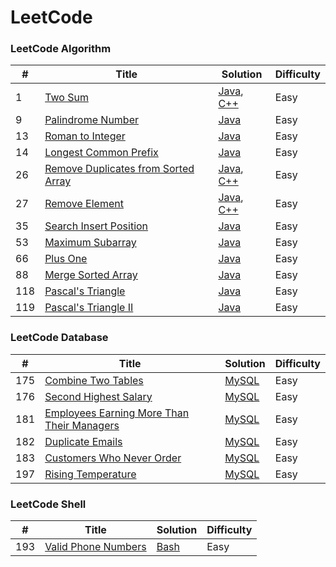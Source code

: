 # LeetCode

### LeetCode Algorithm

| # | Title | Solution | Difficulty |
|---| ----- | -------- |----------- |
|1|[Two Sum](https://leetcode.com/problems/two-sum/)|[Java](./algorithms/java/src/solution/TwoSum.java), [C++](./algorithms/cpp/twoSum/twoSum.cpp)|Easy|
|9|[Palindrome Number](https://leetcode.com/problems/palindrome-number)|[Java](./algorithms/java/src/solution/PalindromeNumber.java)|Easy|
|13|[Roman to Integer](https://leetcode.com/problems/roman-to-integer)|[Java](./algorithms/java/src/solution/RomanToInteger.java)|Easy|
|14|[Longest Common Prefix](https://leetcode.com/problems/longest-common-prefix)|[Java](./algorithms/java/src/solution/LongestCommonPrefix.java)|Easy|
|26|[Remove Duplicates from Sorted Array](https://leetcode.com/problems/remove-duplicates-from-sorted-array/)|[Java](./algorithms/java/src/solution/RemoveDuplicatesFromSortedArray.java), [C++](./algorithms/cpp/removeDuplicatesFromSortedArray/removeDuplicatesFromSortedArray.cpp)|Easy|
|27|[Remove Element](https://leetcode.com/problems/remove-element/)|[Java](./algorithms/java/src/solution/RemoveElement.java), [C++](./algorithms/cpp/removeElement/removeElement.cpp)|Easy|
|35|[Search Insert Position](https://leetcode.com/problems/search-insert-position/)|[Java](./algorithms/java/src/solution/SearchInsertPosition.java)|Easy|
|53|[Maximum Subarray](https://leetcode.com/problems/maximum-subarray/)|[Java](./algorithms/java/src/solution/MaximumSubarray.java)|Easy|
|66|[Plus One](https://leetcode.com/problems/plus-one/)|[Java](./algorithms/java/src/solution/PlusOne.java)|Easy|
|88|[Merge Sorted Array](https://leetcode.com/problems/merge-sorted-array/)|[Java](./algorithms/java/src/solution/MergeSortedArray.java)|Easy|
|118|[Pascal's Triangle](https://leetcode.com/problems/pascals-triangle/)|[Java](./algorithms/java/src/solution/PascalTriangle.java)|Easy|
|119|[Pascal's Triangle II](https://leetcode.com/problems/pascals-triangle-ii/)|[Java](./algorithms/java/src/solution/PascalTriangleII.java)|Easy|




### LeetCode Database

| # | Title | Solution | Difficulty |
|---| ----- | -------- |----------- |
|175|[Combine Two Tables](https://leetcode.com/problems/combine-two-tables/)|[MySQL](./database/CombineTwoTables.sql)|Easy|
|176|[Second Highest Salary](https://leetcode.com/problems/second-highest-salary/)|[MySQL](./database/SecondHighestSalary.sql)|Easy|
|181|[Employees Earning More Than Their Managers](https://leetcode.com/problems/employees-earning-more-than-their-managers/)|[MySQL](./database/EmployeesEarningMoreThanTheirManagers.sql)|Easy|
|182|[Duplicate Emails](https://leetcode.com/problems/duplicate-emails/)|[MySQL](./database/DuplicateEmails.sql)|Easy|
|183|[Customers Who Never Order](https://leetcode.com/problems/customers-who-never-order/)|[MySQL](./database/CustomersWhoNeverOrder.sql)|Easy|
|197|[Rising Temperature](https://leetcode.com/problems/rising-temperature/)|[MySQL](./database/RisingTemperature.sql)|Easy|




### LeetCode Shell

| # | Title | Solution | Difficulty |
|---| ----- | -------- |----------- |
|193|[Valid Phone Numbers](https://leetcode.com/problems/valid-phone-numbers/)|[Bash](./shell/ValidPhoneNumbers.sh)|Easy|

